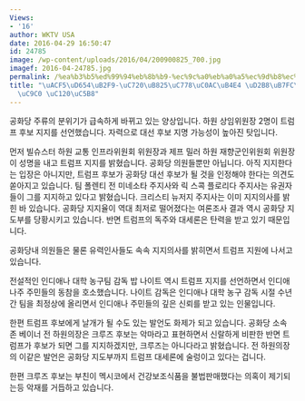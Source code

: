 ```yaml
---
Views:
- '16'
author: WKTV USA
date: 2016-04-29 16:50:47
id: 24785
image: /wp-content/uploads/2016/04/200900825_700.jpg
imagef: 2016-04-24785.jpg
permalink: /%ea%b3%b5%ed%99%94%eb%8b%b9-%ec%9c%a0%eb%a0%a5%ec%9d%b8%ec%82%ac%eb%93%a4-%ed%8a%b8%eb%9f%bc%ed%94%84-%ec%a7%80%ec%a7%80-%ec%84%a0%ec%96%b8/
title: "\uACF5\uD654\uB2F9-\uC720\uB825\uC778\uC0AC\uB4E4 \uD2B8\uB7FC\uD504 \uC9C0\
  \uC9C0 \uC120\uC5B8"
---
```


공화당 주류의 분위기가 급속하게 바뀌고 있는 양상입니다. 하원 상임위원장 2명이 트럼프 후보 지지를 선언했습니다. 자력으로 대선 후보 지명 가능성이 높아진 탓입니다.

먼저 빌슈스터 하원 교통 인프라위원회 위원장과 제프 밀러 하원 재향군인위원회 위원장이 성명을 내고 트럼프 지지를 밝혔습니다. 공화당 의원들뿐만 아닙니다. 아직 지지한다는 입장은 아니지만, 트럼프 후보가 공화당 대선 후보가 될 것을 인정해야 한다는 의견도 쏟아지고 있습니다. 팀 폴렌티 전 미네소타 주지사와 릭 스콕 플로리다 주지사는 유권자들이 그를 지지하고 있다고 밝혔습니다. 크리스티 뉴저지 주지사는 이미 지지의사를 밝힌 바 있습니다. 공화당 지지율이 역대 최저로 떨어졌다는 여론조사 결과 역시 공화당 지도부를 당황시키고 있습니다. 반면 트럼프의 독주와 대세론은 탄력을 받고 있기 때문입니다.

공화당내 의원들은 물론 유력인사들도 속속 지지의사를 밝히면서 트럼프 지원에 나서고 있습니다.

전설적인 인디애나 대학 농구팀 감독 밥 나이트 역시 트럼프 지지를 선언하면서 인디애나주 주민들의 동참을 호소했습니다. 나이트 감독은 인디애나 대학 농구 감독 시절 수년간 팀을 최정상에 올리면서 인디애나 주민들의 깊은 신뢰를 받고 있는 인물입니다.

한편 트럼프 후보에게 날개가 될 수도 있는 발언도 화제가 되고 있습니다. 공화당 소속 존 베이너 전 하원의장은 크루즈 후보는 악마라고 표현하면서 신랄하게 비판한 반면 트럼프가 후보가 되면 그를 지지하겠지만, 크루즈는 아니다라고 밝혔습니다. 전 하원의장의 이같은 발언은 공화당 지도부까지 트럼프 대세론에 술렁이고 있다는 겁니다.

한편 크루즈 후보는 부친이 멕시코에서 건강보조식품을 불법판매했다는 의혹이 제기되는등 악재를 거듭하고 있습니다.

&nbsp;